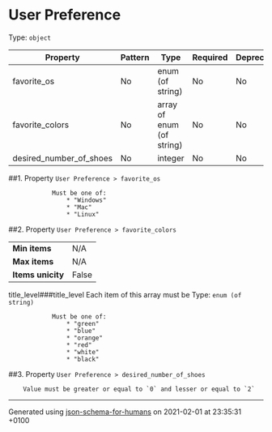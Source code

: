 # User Preference
Type: `object`

| Property | Pattern | Type | Required | Deprecated | Additional | Description |
| -------- | ------- | ---- | -------- | ---------- | ---------- | ----------- |
|favorite_os|No|enum (of string)|No|No| No||
|favorite_colors|No|array of enum (of string)|No|No| No||
|desired_number_of_shoes|No|integer|No|No| No||

##<a name="favorite_os"></a>1.  Property `User Preference > favorite_os`

                Must be one of:
                    * "Windows"
                    * "Mac"
                    * "Linux"

##<a name="favorite_colors"></a>2.  Property `User Preference > favorite_colors`

<table>
 	<tr>
    <td><b>Min items</b></td>
    <td>N/A</td>
 	</tr>
	<tr>
    <td><b>Max items</b></td>
    <td>N/A</td>
	</tr>
	<tr>
    <td><b>Items unicity</b></td>
    <td>False</td>
 	</tr>
</table>

title_level###title_level Each item of this array must be
Type: `enum (of string)`

                Must be one of:
                    * "green"
                    * "blue"
                    * "orange"
                    * "red"
                    * "white"
                    * "black"

##<a name="desired_number_of_shoes"></a>3.  Property `User Preference > desired_number_of_shoes`

        Value must be greater or equal to `0` and lesser or equal to `2`

----------------------------------------------------------------------------------------------------------------------------
Generated using [json-schema-for-humans](https://github.com/coveooss/json-schema-for-humans) on 2021-02-01 at 23:35:31 +0100